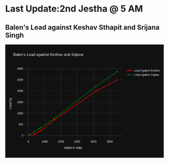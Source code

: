 # Last Update:2nd Jestha @ 5 AM

## Balen's Lead against Keshav Sthapit and Srijana Singh

![ScreenShot](images/fig1.png)
